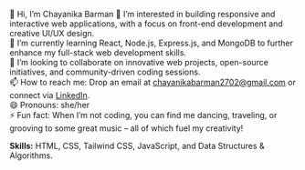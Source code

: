 👋 Hi, I’m Chayanika Barman
👀 I’m interested in building responsive and interactive web applications, with a focus on front-end development and creative UI/UX design.  
🌱 I’m currently learning React, Node.js, Express.js, and MongoDB to further enhance my full-stack web development skills.  
💞️ I’m looking to collaborate on innovative web projects, open-source initiatives, and community-driven coding sessions.  
📫 How to reach me: Drop an email at [chayanikabarman2702@gmail.com](mailto:chayanikabarman2702@gmail.com) or connect via [LinkedIn](https://www.linkedin.com/in/chayanika-barman/).  
😄 Pronouns: she/her  
⚡ Fun fact: When I’m not coding, you can find me dancing, traveling, or grooving to some great music – all of which fuel my creativity!

**Skills:** HTML, CSS, Tailwind CSS, JavaScript, and Data Structures & Algorithms.

<!---
chayanika-barman/chayanika-barman is a ✨ special ✨ repository because its `README.md` (this file) appears on your GitHub profile.
You can click the Preview link to take a look at your changes.
--->

